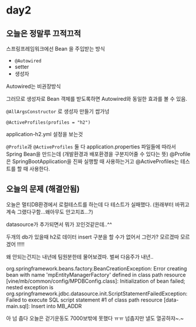 # day2

## 오늘은 정말루 끄적끄적

스프링프레임워크에선 Bean 을 주입받는 방식

- `@Autowired`
- setter
- 생성자

Autowired는 비권장방식

그러므로 생성자로 Bean 객체를 받도록하면 Autowired와 동일한 효과를 볼 수 있음.

`@AllArgsConstructor` 로 생성자 만들기 쌉가넝

`@ActiveProfiles(profiles = "h2")`

application-h2.yml 설정을 보는것 

`@Profile`과 `@ActiveProfiles` 둘 다 application.properties 파일들에 따라서 Spring Bean을 만드는데 (개발환경과 배포환경을 구분지어줄 수 있다는 뜻) @Profile은 SpringBootApplication을 진짜 실행할 때 사용하는거고 @ActiveProfiles는 테스트를 할 때 사용한다.

## 오늘의 문제 (해결안됨)

오늘은 멀티DB환경에서 로컬테스트를 하는데 다 테스트가 실패했다. (원래부터 바뀌고 계속 그랬다구함...왜아무도 안고치죠...?)

datasource가 추가되면서 뭐가 꼬인것같은데..^^ 

두개의 db가 있을때 h2로 데이터 insert 구분을 할 수가 없어서 그런가? 모르겠따 모르겠어 !!!!! 

왜 안되는건지는 내년에 팀원분한테 물어보겠따. 벌써 다음주가 내년..

org.springframework.beans.factory.BeanCreationException: Error creating bean with name 'mpEntityManagerFactory' defined in class path resource [vine/mb/common/config/MPDBConfig.class]: Initialization of bean failed; nested exception is org.springframework.jdbc.datasource.init.ScriptStatementFailedException: Failed to execute SQL script statement #1 of class path resource [data-main.sql]: Insert into MB_ADDR 

아 넘 춥다 오늘은 걷기운동도 7000보밖에 못했다 ㅠㅠ 넘춥지만 낼도 열공하쟈~.~